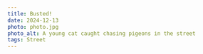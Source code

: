 ```yaml
---
title: Busted!
date: 2024-12-13
photo: photo.jpg
photo_alt: A young cat caught chasing pigeons in the street
tags: Street
---
```

